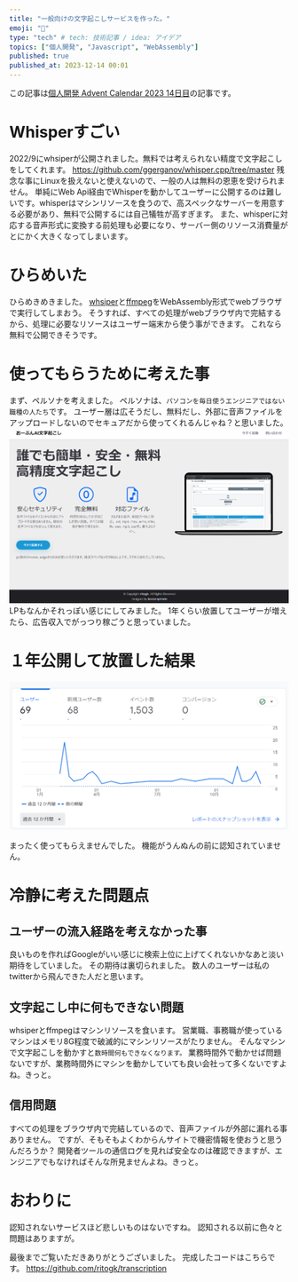 ```yaml
---
title: "一般向けの文字起こしサービスを作った。"
emoji: "🤖"
type: "tech" # tech: 技術記事 / idea: アイデア
topics: ["個人開発", "Javascript", "WebAssembly"]
published: true
published_at: 2023-12-14 00:01
---
```


この記事は[個人開発 Advent Calendar 2023 14日目](https://qiita.com/advent-calendar/2023/personal-developement)の記事です。

# Whisperすごい

2022/9にwhsiperが公開されました。無料では考えられない精度で文字起こしをしてくれます。
https://github.com/ggerganov/whisper.cpp/tree/master
残念な事にLinuxを扱えないと使えないので、一般の人は無料の恩恵を受けられません。
単純にWeb Api経由でWhisperを動かしてユーザーに公開するのは難しいです。whisperはマシンリソースを食うので、高スペックなサーバーを用意する必要があり、無料で公開するには自己犠牲が高すぎます。
また、whisperに対応する音声形式に変換する前処理も必要になり、サーバー側のリソース消費量がとにかく大きくなってしまいます。

# ひらめいた

ひらめきめきました。
[whsiper](https://github.com/ggerganov/whisper.cpp/tree/master/examples/whisper.wasm)と[ffmpeg](https://github.com/ffmpegwasm/ffmpeg.wasm)をWebAssembly形式でwebブラウザで実行してしまおう。
そうすれば、すべての処理がwebブラウザ内で完結するから、処理に必要なリソースはユーザー端末から使う事ができます。
これなら無料で公開できそうです。

# 使ってもらうために考えた事

まず、ペルソナを考えました。
ペルソナは、`パソコンを毎日使うエンジニアではない職種の人たち`です。
ユーザー層は広そうだし、無料だし、外部に音声ファイルをアップロードしないのでセキュアだから使ってくれるんじゃね？と思いました。
![](/images/9ea769ab12f310/1.png)
LPもなんかそれっぽい感じにしてみました。
1年くらい放置してユーザーが増えたら、広告収入でがっつり稼ごうと思っていました。

# １年公開して放置した結果

![](/images/9ea769ab12f310/2.png)

まったく使ってもらえませんでした。
機能がうんぬんの前に認知されていません。

# 冷静に考えた問題点

## ユーザーの流入経路を考えなかった事

良いものを作ればGoogleがいい感じに検索上位に上げてくれないかなあと淡い期待をしていました。
その期待は裏切られました。
数人のユーザーは私のtwitterから飛んできた人だと思います。

## 文字起こし中に何もできない問題

whsiperとffmpegはマシンリソースを食います。
営業職、事務職が使っているマシンはメモリ8G程度で破滅的にマシンリソースがたりません。
そんなマシンで文字起こしを動かすと`数時間何もできなくなります。`
業務時間外で動かせば問題ないですが、業務時間外にマシンを動かしていても良い会社って多くないですよね。きっと。

## 信用問題

すべての処理をブラウザ内で完結しているので、音声ファイルが外部に漏れる事ありません。
ですが、そもそもよくわからんサイトで機密情報を使おうと思うんだろうか？
開発者ツールの通信ログを見れば安全なのは確認できますが、エンジニアでもなければそんな所見ませんよね。きっと。

# おわりに

認知されないサービスほど悲しいものはないですね。
認知される以前に色々と問題はありますが。

最後までご覧いただきありがとうございました。
完成したコードはこちらです。
https://github.com/ritogk/transcription
